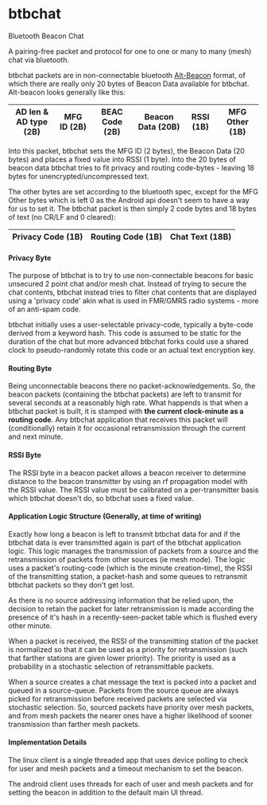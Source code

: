 # btbchat
Bluetooth Beacon Chat

A pairing-free packet and protocol for one to one or many to many (mesh) chat via bluetooth.

btbchat packets are in non-connectable bluetooth [Alt-Beacon](https://github.com/AltBeacon/spec) format, of which there are really only 20 bytes of Beacon Data available for btbchat. Alt-beacon looks generally like this:

AD len & AD type (2B) | MFG ID (2B) | BEAC Code (2B) | Beacon Data (20B) | RSSI (1B) | MFG Other (1B)
-----------|-----------|------------|-----------------|-------------|-------------

Into this packet, btbchat sets the MFG ID (2 bytes), the Beacon Data (20 bytes) and places a fixed value into RSSI (1 byte). Into the 20 bytes of beacon data btbchat tries to fit privacy and routing code-bytes - leaving 18 bytes for unencrypted/uncompressed text.

The other bytes are set according to the bluetooth spec, except for the MFG Other bytes which is left 0 as the Android api doesn't seem to have a way for us to set it. The btbchat packet is then simply 2 code bytes and 18 bytes of text (no CR/LF and 0 cleared):

Privacy Code (1B) | Routing Code (1B) | Chat Text (18B)
------------------|-------------------|----------------

#### Privacy Byte

The purpose of btbchat is to try to use non-connectable beacons for basic unsecured 2 point chat and/or mesh chat. Instead of trying to secure the chat contents, btbchat instead tries to filter chat contents that are displayed using a 'privacy code' akin what is used in FMR/GMRS radio systems - more of an anti-spam code. 

btbchat initially uses a user-selectable privacy-code, typically a byte-code derived from a keyword hash. This code is assumed to be static for the duration of the chat but more advanced btbchat forks could use a shared clock to pseudo-randomly rotate this code or an actual text encryption key.

#### Routing Byte

Being unconnectable beacons there no packet-acknowledgements. So, the beacon packets (containing the btbchat packets) are left to transmit for several seconds at a reasonably high rate. What happends is that when a btbchat packet is built, it is stamped with **the current clock-minute as a routing code**. Any btbchat application that receives this packet will (conditionally) retain it for occasional retransmission through the current and next minute.

#### RSSI Byte

The RSSI byte in a beacon packet allows a beacon receiver to determine distance to the beacon transmitter by using an rf propagation model with the RSSI value. The RSSI value must be calibrated on a per-transmitter basis which btbchat doesn't do, so btbchat uses a fixed value.

#### Application Logic Structure (Generally, at time of writing)

Exactly how long a beacon is left to transmit btbchat data for and if the btbchat data is ever transmitted again is part of the btbchat application logic. This logic manages the transmission of packets from a source and the retransmission of packets from other sources (ie mesh mode). The logic uses a packet's routing-code (which is the minute creation-time), the RSSI of the transmitting station, a packet-hash and some queues to retransmit btbchat packets so they don't get lost.

As there is no source addressing information that be relied upon, the decision to retain the packet for later retransmission is made according the presence of it's hash in a recently-seen-packet table which is flushed every other minute.

When a packet is received, the RSSI of the transmitting station of the packet is normalized so that it can be used as a priority for retransmission (such that farther stations are given lower priority). The priority is used as a probability in a stochastic selection of retransmittable packets.

When a source creates a chat message the text is packed into a packet and queued in a source-queue. Packets from the source queue are always picked for retransmission before received packets are selected via stochastic selection. So, sourced packets have priority over mesh packets, and from mesh packets the nearer ones have a higher likelihood of sooner transmission than farther mesh packets.

#### Implementation Details

The linux client is a single threaded app that uses device polling to check for user and mesh packets and a timeout mechanism to set the beacon.

The android client uses threads for each of user and mesh packets and for setting the beacon in addition to the default main UI thread.
